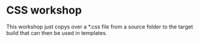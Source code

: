 # CSS workshop

This workshop just copys over a *.css file from a source folder to the target build that can then be used in templates.